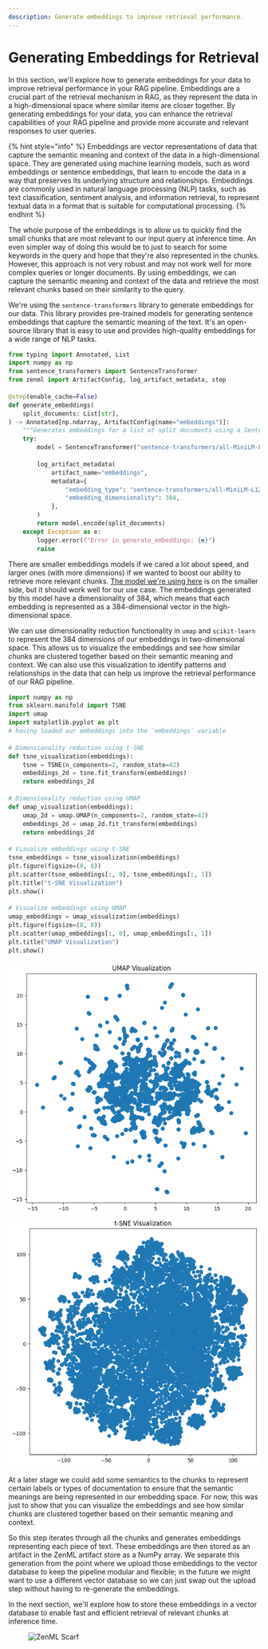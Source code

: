 ```yaml
---
description: Generate embeddings to improve retrieval performance.
---
```


# Generating Embeddings for Retrieval

In this section, we'll explore how to generate embeddings for your data to
improve retrieval performance in your RAG pipeline. Embeddings are a crucial
part of the retrieval mechanism in RAG, as they represent the data in a
high-dimensional space where similar items are closer together. By generating
embeddings for your data, you can enhance the retrieval capabilities of your RAG
pipeline and provide more accurate and relevant responses to user queries.

{% hint style="info" %} Embeddings are vector representations of data that capture the semantic
meaning and context of the data in a high-dimensional space. They are generated
using machine learning models, such as word embeddings or sentence embeddings,
that learn to encode the data in a way that preserves its underlying structure
and relationships. Embeddings are commonly used in natural language processing
(NLP) tasks, such as text classification, sentiment analysis, and information
retrieval, to represent textual data in a format that is suitable for
computational processing. {% endhint %}

The whole purpose of the embeddings is to allow us to quickly find the small
chunks that are most relevant to our input query at inference time. An even
simpler way of doing this would be to just to search for some keywords in the
query and hope that they're also represented in the chunks. However, this
approach is not very robust and may not work well for more complex queries or
longer documents. By using embeddings, we can capture the semantic meaning and
context of the data and retrieve the most relevant chunks based on their
similarity to the query.

We're using the `sentence-transformers` library to generate embeddings for our
data. This library provides pre-trained models for generating sentence
embeddings that capture the semantic meaning of the text. It's an open-source
library that is easy to use and provides high-quality embeddings for a wide
range of NLP tasks.

```python
from typing import Annotated, List
import numpy as np
from sentence_transformers import SentenceTransformer
from zenml import ArtifactConfig, log_artifact_metadata, step

@step(enable_cache=False)
def generate_embeddings(
    split_documents: List[str],
) -> Annotated[np.ndarray, ArtifactConfig(name="embeddings")]:
    """Generates embeddings for a list of split documents using a SentenceTransformer model."""
    try:
        model = SentenceTransformer("sentence-transformers/all-MiniLM-L12-v2")

        log_artifact_metadata(
            artifact_name="embeddings",
            metadata={
                "embedding_type": "sentence-transformers/all-MiniLM-L12-v2",
                "embedding_dimensionality": 384,
            },
        )
        return model.encode(split_documents)
    except Exception as e:
        logger.error(f"Error in generate_embeddings: {e}")
        raise
```

There are smaller embeddings models if we cared a lot about speed, and larger
ones (with more dimensions) if we wanted to boost our ability to retrieve more
relevant chunks. [The model we're using here](https://huggingface.co/sentence-transformers/all-MiniLM-L12-v2) is on the smaller side, but it
should work well for our use case. The embeddings generated by this model have a
dimensionality of 384, which means that each embedding is represented as a
384-dimensional vector in the high-dimensional space.

We can use dimensionality reduction functionality in `umap` and `scikit-learn`
to represent the 384 dimensions of our embeddings in two-dimensional space. This
allows us to visualize the embeddings and see how similar chunks are clustered
together based on their semantic meaning and context. We can also use this
visualization to identify patterns and relationships in the data that can help
us
improve the retrieval performance of our RAG pipeline.

```python
import numpy as np
from sklearn.manifold import TSNE
import umap
import matplotlib.pyplot as plt
# having loaded our embeddings into the `embeddings` variable

# Dimensionality reduction using t-SNE
def tsne_visualization(embeddings):
    tsne = TSNE(n_components=2, random_state=42)
    embeddings_2d = tsne.fit_transform(embeddings)
    return embeddings_2d

# Dimensionality reduction using UMAP
def umap_visualization(embeddings):
    umap_2d = umap.UMAP(n_components=2, random_state=42)
    embeddings_2d = umap_2d.fit_transform(embeddings)
    return embeddings_2d

# Visualize embeddings using t-SNE
tsne_embeddings = tsne_visualization(embeddings)
plt.figure(figsize=(8, 8))
plt.scatter(tsne_embeddings[:, 0], tsne_embeddings[:, 1])
plt.title("t-SNE Visualization")
plt.show()

# Visualize embeddings using UMAP
umap_embeddings = umap_visualization(embeddings)
plt.figure(figsize=(8, 8))
plt.scatter(umap_embeddings[:, 0], umap_embeddings[:, 1])
plt.title("UMAP Visualization")
plt.show()
```

![UMAP visualization of the ZenML documentation chunks as embeddings](/docs/book/.gitbook/assets/umap.png)
![t-SNE visualization of the ZenML documentation chunks as embeddings](/docs/book/.gitbook/assets/tsne.png)

At a later stage we could add some semantics to the chunks to represent certain
labels or types of documentation to ensure that the semantic meanings are being
represented in our embedding space. For now, this was just to show that you can
visualize the embeddings and see how similar chunks are clustered together based
on their semantic meaning and context.

So this step iterates through all the chunks and generates embeddings
representing each piece of text. These embeddings are then stored as an artifact
in the ZenML artifact store as a NumPy array. We separate this generation from
the point where we upload those embeddings to the vector database to keep the
pipeline modular and flexible; in the future we might want to use a different
vector database so we can just swap out the upload step without having to
re-generate the embeddings.

In the next section, we'll explore how to store these embeddings in a vector
database to enable fast and efficient retrieval of relevant chunks at inference
time.

<!-- For scarf -->
<figure><img alt="ZenML Scarf" referrerpolicy="no-referrer-when-downgrade" src="https://static.scarf.sh/a.png?x-pxid=f0b4f458-0a54-4fcd-aa95-d5ee424815bc" /></figure>
